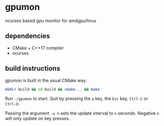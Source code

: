 # gpumon
ncurses based gpu monitor for amdgpu/linux

## dependencies
- CMake + C++17 compiler
- ncurses

## build instructions
gpumon is built in the usual CMake way:
```bash
mkdir build && cd build && cmake .. && make
```

Run `./gpumon` to start. Quit by pressing the `q` key, the `Esc` key, `Ctrl-C` or `Ctrl-D`.

Passing the argument `-u n` sets the update interval to `n` seconds. Negative `n` will only update on key presses.
